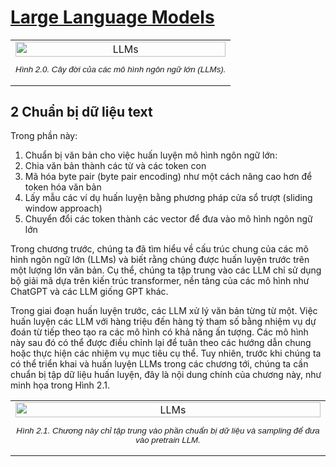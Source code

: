 # [Large Language Models](https://www.manning.com/books/build-a-large-language-model-from-scratch)
<table>
  <tr>
    <td align="center">
      <img src="https://github.com/trunghachi/DLLearning/assets/45091486/269260be-6e47-48c9-a8f7-0bd1a55aa083" alt="LLMs"  style="width:100%; height:100%;">
      <br>
      <p style="font-family: Arial, sans-serif; font-size: smaller; font-style: italic; text-align: center;">Hình 2.0. Cây đời của các mô hình ngôn ngữ lớn (LLMs).</p>
    </td>
  </tr>
</table>

## 2 Chuẩn bị dữ liệu text 
Trong phần này: 
1. Chuẩn bị văn bản cho việc huấn luyện mô hình ngôn ngữ lớn:
2. Chia văn bản thành các từ và các token con
3. Mã hóa byte pair (byte pair encoding) như một cách nâng cao hơn để token hóa văn bản
4. Lấy mẫu các ví dụ huấn luyện bằng phương pháp cửa sổ trượt (sliding window approach)
5. Chuyển đổi các token thành các vector để đưa vào mô hình ngôn ngữ lớn

Trong chương trước, chúng ta đã tìm hiểu về cấu trúc chung của các mô hình ngôn ngữ lớn (LLMs) và biết rằng chúng được huấn luyện trước trên một lượng lớn văn bản. Cụ thể, chúng ta tập trung vào các LLM chỉ sử dụng bộ giải mã dựa trên kiến trúc transformer, nền tảng của các mô hình như ChatGPT và các LLM giống GPT khác.

Trong giai đoạn huấn luyện trước, các LLM xử lý văn bản từng từ một. Việc huấn luyện các LLM với hàng triệu đến hàng tỷ tham số bằng nhiệm vụ dự đoán từ tiếp theo tạo ra các mô hình có khả năng ấn tượng. Các mô hình này sau đó có thể được điều chỉnh lại để tuân theo các hướng dẫn chung hoặc thực hiện các nhiệm vụ mục tiêu cụ thể. Tuy nhiên, trước khi chúng ta có thể triển khai và huấn luyện LLMs trong các chương tới, chúng ta cần chuẩn bị tập dữ liệu huấn luyện, đây là nội dung chính của chương này, như minh họa trong Hình 2.1.

<table>
  <tr>
    <td align="center">
      <img src="https://github.com/trunghachi/DLLearning/assets/45091486/70f37544-0e38-4aee-b45a-716b5ad3f5d7" alt="LLMs"  style="width:100%; height:100%;">
      <br>
      <p style="font-family: Arial, sans-serif; font-size: smaller; font-style: italic; text-align: center;">Hình 2.1.  Chương này chỉ tập trung vào phần chuẩn bị dữ liệu và sampling để đưa vào pretrain LLM.</p>
    </td>
  </tr>
</table>
